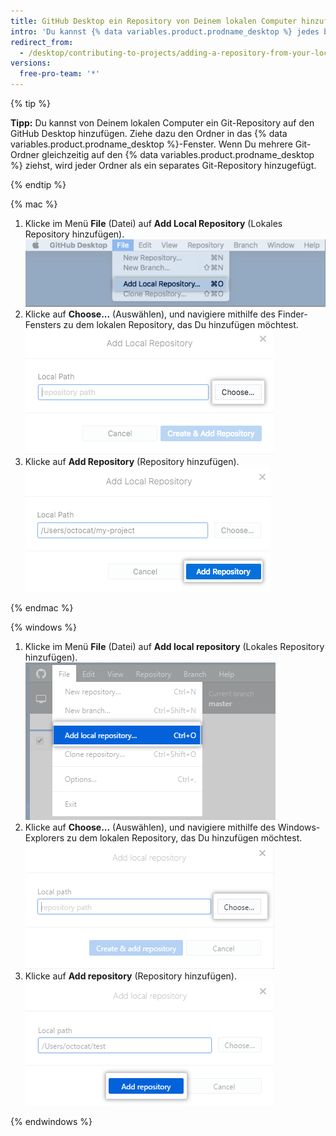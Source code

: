 ```yaml
---
title: GitHub Desktop ein Repository von Deinem lokalen Computer hinzufügen
intro: 'Du kannst {% data variables.product.prodname_desktop %} jedes beliebige Git-Repository hinzufügen, selbst wenn es sich nicht um ein {% data variables.product.prodname_dotcom %}-Repository handelt.'
redirect_from:
  - /desktop/contributing-to-projects/adding-a-repository-from-your-local-computer-to-github-desktop
versions:
  free-pro-team: '*'
---
```


{% tip %}

**Tipp:** Du kannst von Deinem lokalen Computer ein Git-Repository auf den GitHub Desktop hinzufügen. Ziehe dazu den Ordner in das {% data variables.product.prodname_desktop %}-Fenster. Wenn Du mehrere Git-Ordner gleichzeitig auf den {% data variables.product.prodname_desktop %} ziehst, wird jeder Ordner als ein separates Git-Repository hinzugefügt.

{% endtip %}

{% mac %}

1. Klicke im Menü **File** (Datei) auf **Add Local Repository** (Lokales Repository hinzufügen). ![Menüoption „Add Local Repository“ (Lokales Repository hinzufügen)](/assets/images/help/desktop/add-local-repository-mac.png)
2. Klicke auf **Choose...** (Auswählen), und navigiere mithilfe des Finder-Fensters zu dem lokalen Repository, das Du hinzufügen möchtest. ![Das Feld „Local Path“ (Lokaler Pfad) in der Mac-App](/assets/images/help/desktop/add-repo-choose-button-mac.png)
4. Klicke auf **Add Repository** (Repository hinzufügen). ![Die Schaltfläche „Add repository“ (Repository hinzufügen) in der Mac-App](/assets/images/help/desktop/add-repository-button-mac.png)

{% endmac %}

{% windows %}

1. Klicke im Menü **File** (Datei) auf **Add local repository** (Lokales Repository hinzufügen). ![Menüoption „Add Local Repository“ (Lokales Repository hinzufügen)](/assets/images/help/desktop/add-local-repository-windows.png)
2. Klicke auf **Choose...** (Auswählen), und navigiere mithilfe des Windows-Explorers zu dem lokalen Repository, das Du hinzufügen möchtest. ![Das Feld „Local Path“ (Lokaler Pfad) in der Windows-App](/assets/images/help/desktop/add-repo-choose-button-win.png)
4. Klicke auf **Add repository** (Repository hinzufügen). ![Die Schaltfläche „Add repository“ (Repository hinzufügen) in der Windows-App](/assets/images/help/desktop/add-repository-button-windows.png)

{% endwindows %}

